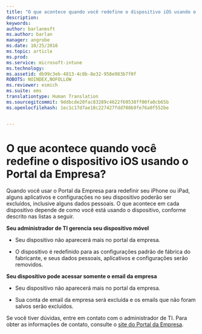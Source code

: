 ```yaml
---
title: "O que acontece quando você redefine o dispositivo iOS usando o Portal da Empresa? | Microsoft Intune"
description: 
keywords: 
author: barlanmsft
ms.author: barlan
manager: angrobe
ms.date: 10/25/2016
ms.topic: article
ms.prod: 
ms.service: microsoft-intune
ms.technology: 
ms.assetid: db99c3eb-4813-4c8b-8e32-958e983b7f0f
ROBOTS: NOINDEX,NOFOLLOW
ms.reviewer: esmich
ms.suite: ems
translationtype: Human Translation
ms.sourcegitcommit: 9ddbcde20fac83289c4622f69538ff00fa0cb65b
ms.openlocfilehash: 1ec1c17d7ae18c227427fdd708b9fe76a0f552be


---
```



# <a name="what-happens-if-you-reset-your-ios-device-using-the-company-portal"></a>O que acontece quando você redefine o dispositivo iOS usando o Portal da Empresa?

Quando você usar o Portal da Empresa para redefinir seu iPhone ou iPad, alguns aplicativos e configurações no seu dispositivo poderão ser excluídos, inclusive alguns dados pessoais. O que acontece em cada dispositivo depende de como você está usando o dispositivo, conforme descrito nas listas a seguir.

**Seu administrador de TI gerencia seu dispositivo móvel**

-   Seu dispositivo não aparecerá mais no portal da empresa.

-   O dispositivo é redefinido para as configurações padrão de fábrica do fabricante, e seus dados pessoais, aplicativos e configurações serão removidos.

**Seu dispositivo pode acessar somente o email da empresa**

-   Seu dispositivo não aparecerá mais no portal da empresa.

-   Sua conta de email da empresa será excluída e os emails que não foram salvos serão excluídos.

Se você tiver dúvidas, entre em contato com o administrador de TI. Para obter as informações de contato, consulte o [site do Portal da Empresa](http://portal.manage.microsoft.com).





<!--HONumber=Nov16_HO1-->


